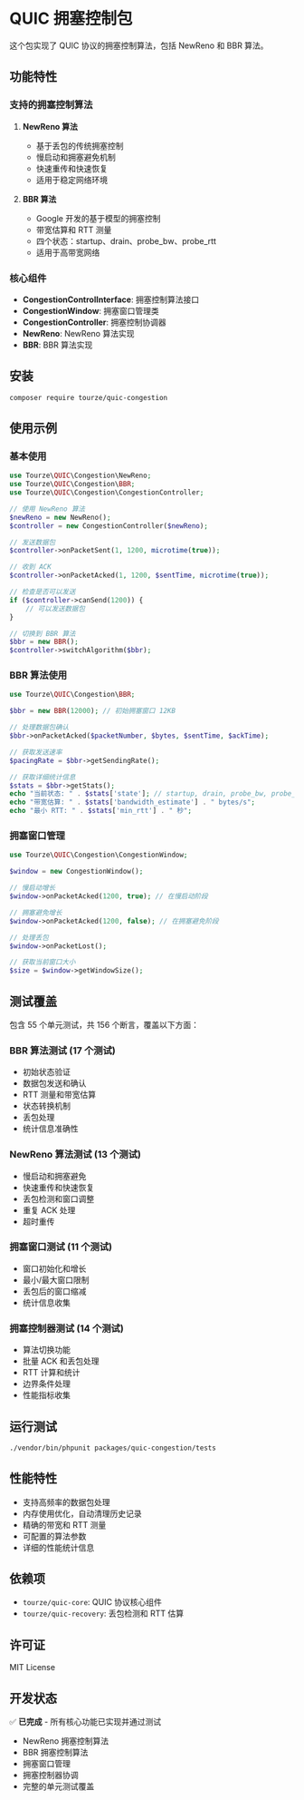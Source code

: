 # QUIC 拥塞控制包

这个包实现了 QUIC 协议的拥塞控制算法，包括 NewReno 和 BBR 算法。

## 功能特性

### 支持的拥塞控制算法

1. **NewReno 算法**
   - 基于丢包的传统拥塞控制
   - 慢启动和拥塞避免机制
   - 快速重传和快速恢复
   - 适用于稳定网络环境

2. **BBR 算法**
   - Google 开发的基于模型的拥塞控制
   - 带宽估算和 RTT 测量
   - 四个状态：startup、drain、probe_bw、probe_rtt
   - 适用于高带宽网络

### 核心组件

- **CongestionControlInterface**: 拥塞控制算法接口
- **CongestionWindow**: 拥塞窗口管理类
- **CongestionController**: 拥塞控制协调器
- **NewReno**: NewReno 算法实现
- **BBR**: BBR 算法实现

## 安装

```bash
composer require tourze/quic-congestion
```

## 使用示例

### 基本使用

```php
use Tourze\QUIC\Congestion\NewReno;
use Tourze\QUIC\Congestion\BBR;
use Tourze\QUIC\Congestion\CongestionController;

// 使用 NewReno 算法
$newReno = new NewReno();
$controller = new CongestionController($newReno);

// 发送数据包
$controller->onPacketSent(1, 1200, microtime(true));

// 收到 ACK
$controller->onPacketAcked(1, 1200, $sentTime, microtime(true));

// 检查是否可以发送
if ($controller->canSend(1200)) {
    // 可以发送数据包
}

// 切换到 BBR 算法
$bbr = new BBR();
$controller->switchAlgorithm($bbr);
```

### BBR 算法使用

```php
use Tourze\QUIC\Congestion\BBR;

$bbr = new BBR(12000); // 初始拥塞窗口 12KB

// 处理数据包确认
$bbr->onPacketAcked($packetNumber, $bytes, $sentTime, $ackTime);

// 获取发送速率
$pacingRate = $bbr->getSendingRate();

// 获取详细统计信息
$stats = $bbr->getStats();
echo "当前状态: " . $stats['state']; // startup, drain, probe_bw, probe_rtt
echo "带宽估算: " . $stats['bandwidth_estimate'] . " bytes/s";
echo "最小 RTT: " . $stats['min_rtt'] . " 秒";
```

### 拥塞窗口管理

```php
use Tourze\QUIC\Congestion\CongestionWindow;

$window = new CongestionWindow();

// 慢启动增长
$window->onPacketAcked(1200, true); // 在慢启动阶段

// 拥塞避免增长
$window->onPacketAcked(1200, false); // 在拥塞避免阶段

// 处理丢包
$window->onPacketLost();

// 获取当前窗口大小
$size = $window->getWindowSize();
```

## 测试覆盖

包含 55 个单元测试，共 156 个断言，覆盖以下方面：

### BBR 算法测试 (17 个测试)
- 初始状态验证
- 数据包发送和确认
- RTT 测量和带宽估算
- 状态转换机制
- 丢包处理
- 统计信息准确性

### NewReno 算法测试 (13 个测试)
- 慢启动和拥塞避免
- 快速重传和快速恢复
- 丢包检测和窗口调整
- 重复 ACK 处理
- 超时重传

### 拥塞窗口测试 (11 个测试)
- 窗口初始化和增长
- 最小/最大窗口限制
- 丢包后的窗口缩减
- 统计信息收集

### 拥塞控制器测试 (14 个测试)
- 算法切换功能
- 批量 ACK 和丢包处理
- RTT 计算和统计
- 边界条件处理
- 性能指标收集

## 运行测试

```bash
./vendor/bin/phpunit packages/quic-congestion/tests
```

## 性能特性

- 支持高频率的数据包处理
- 内存使用优化，自动清理历史记录
- 精确的带宽和 RTT 测量
- 可配置的算法参数
- 详细的性能统计信息

## 依赖项

- `tourze/quic-core`: QUIC 协议核心组件
- `tourze/quic-recovery`: 丢包检测和 RTT 估算

## 许可证

MIT License

## 开发状态

✅ **已完成** - 所有核心功能已实现并通过测试
- NewReno 拥塞控制算法
- BBR 拥塞控制算法  
- 拥塞窗口管理
- 拥塞控制器协调
- 完整的单元测试覆盖
